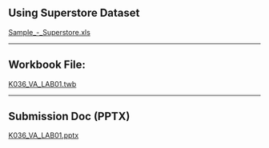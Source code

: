 
## Using Superstore Dataset


[Sample_-_Superstore.xls](https://prod-files-secure.s3.us-west-2.amazonaws.com/cb8bfd8d-d68b-81fa-ac15-000328a0aab4/153eb57e-9a20-4c4f-be8c-2ea224ba5b5a/Sample_-_Superstore.xls?X-Amz-Algorithm=AWS4-HMAC-SHA256&X-Amz-Content-Sha256=UNSIGNED-PAYLOAD&X-Amz-Credential=ASIAZI2LB466X4B36V7U%2F20250815%2Fus-west-2%2Fs3%2Faws4_request&X-Amz-Date=20250815T064756Z&X-Amz-Expires=3600&X-Amz-Security-Token=IQoJb3JpZ2luX2VjEA8aCXVzLXdlc3QtMiJHMEUCIQDb9JwuLek4ZanIb2tVy084utxkt6P0vaPnR3f%2FdU030wIgOjBIX4H84Xgl9lEz6AzfZVQxDkTkI0r2MaRLXUZFCFUq%2FwMIVxAAGgw2Mzc0MjMxODM4MDUiDJ%2Fa1T3IDDLAagwdrircA6IDym4M3dGRRhkuXklhYjWzJrUwi2%2FhmzJsFRixQ7H%2Bhf%2BHGrOq42xUdysa0MaHMddWngcXERRmGSomQ1lw1A1uyjQp5o0XebfplIUs2HJ%2FuPZ4KpuR9idpBFMzuYNx%2FZZ3YGEFOAE3e%2FOna5Im%2BaOmbGuDR5L03yKHvAdSAoCw2TvHWWYs5MPJ7W5Ail2YFTdkkj%2FK4tkBlrGvqyy8D27oVobDx8znRe0i7TNkGbS%2F%2BPNP9LlE266%2FsgcgKctNDh8bVxdiCt8wJxPp1Bb0Rb4tjkURJoo7U43Z2pMIT0Pddq5CaPVyD0%2Ft1Qc69ltLrIrxtNOCYO299szkAVVT1be9f%2FAmDUinLnofp8zi8ChNiSha3XnjarJxj%2F7gjNP4KoT%2FSdeimtkBX%2B023txhHfNrgrqjdk2WHSdcfx4T%2BKFpiaPk71amtck7hafwmvGX6yoNNMMwqckTChkSIMZk1nIa8PUFTFhZm%2FuEKfHQVT5DSgCD0UriEuFhG5nECw8WAm4jsL9HGPXDs5EMZveCcUHKxzDAiN%2BIdr0W55DSF5h8d4bpfErGHFG%2BFY%2Fqzlx3MwrMOTF%2FSfttUdEOgicLP%2BMMDpMXg5T8ie0qsHdpRu0gIDjmNip14ZX9TYzNMOSi%2B8QGOqUBUNu6GKipxgJb6WR6AIgZFZNY7f0S9IgoCzabFFnhO9ClBwDomIndS5x6fnTTxYJT9A8TeXbDOA7a4WlgyHz31xDzkcpbBQ9%2Bp149wxnUb%2BfQzORmdgzlQm6tXKa7errg7ghVZnrIQTnUXLc2g%2Fo%2Fa5igiuxnU%2FU%2F%2F2quLhTPTpPkpK5XLWu6aVGizoMjtrUg5Ywd76Ostgz4YwBuZqNj7FDwAIP1&X-Amz-Signature=34a970c6570a1c5a103954538bf672e494e1af4ac9fe6b6d81a9e62c1d999b66&X-Amz-SignedHeaders=host&x-amz-checksum-mode=ENABLED&x-id=GetObject)


---


## Workbook File:


[K036_VA_LAB01.twb](https://prod-files-secure.s3.us-west-2.amazonaws.com/cb8bfd8d-d68b-81fa-ac15-000328a0aab4/108328bb-9661-429a-a8f2-f7ea9e5a1c33/K036_VA_LAB01.twb?X-Amz-Algorithm=AWS4-HMAC-SHA256&X-Amz-Content-Sha256=UNSIGNED-PAYLOAD&X-Amz-Credential=ASIAZI2LB466X4B36V7U%2F20250815%2Fus-west-2%2Fs3%2Faws4_request&X-Amz-Date=20250815T064756Z&X-Amz-Expires=3600&X-Amz-Security-Token=IQoJb3JpZ2luX2VjEA8aCXVzLXdlc3QtMiJHMEUCIQDb9JwuLek4ZanIb2tVy084utxkt6P0vaPnR3f%2FdU030wIgOjBIX4H84Xgl9lEz6AzfZVQxDkTkI0r2MaRLXUZFCFUq%2FwMIVxAAGgw2Mzc0MjMxODM4MDUiDJ%2Fa1T3IDDLAagwdrircA6IDym4M3dGRRhkuXklhYjWzJrUwi2%2FhmzJsFRixQ7H%2Bhf%2BHGrOq42xUdysa0MaHMddWngcXERRmGSomQ1lw1A1uyjQp5o0XebfplIUs2HJ%2FuPZ4KpuR9idpBFMzuYNx%2FZZ3YGEFOAE3e%2FOna5Im%2BaOmbGuDR5L03yKHvAdSAoCw2TvHWWYs5MPJ7W5Ail2YFTdkkj%2FK4tkBlrGvqyy8D27oVobDx8znRe0i7TNkGbS%2F%2BPNP9LlE266%2FsgcgKctNDh8bVxdiCt8wJxPp1Bb0Rb4tjkURJoo7U43Z2pMIT0Pddq5CaPVyD0%2Ft1Qc69ltLrIrxtNOCYO299szkAVVT1be9f%2FAmDUinLnofp8zi8ChNiSha3XnjarJxj%2F7gjNP4KoT%2FSdeimtkBX%2B023txhHfNrgrqjdk2WHSdcfx4T%2BKFpiaPk71amtck7hafwmvGX6yoNNMMwqckTChkSIMZk1nIa8PUFTFhZm%2FuEKfHQVT5DSgCD0UriEuFhG5nECw8WAm4jsL9HGPXDs5EMZveCcUHKxzDAiN%2BIdr0W55DSF5h8d4bpfErGHFG%2BFY%2Fqzlx3MwrMOTF%2FSfttUdEOgicLP%2BMMDpMXg5T8ie0qsHdpRu0gIDjmNip14ZX9TYzNMOSi%2B8QGOqUBUNu6GKipxgJb6WR6AIgZFZNY7f0S9IgoCzabFFnhO9ClBwDomIndS5x6fnTTxYJT9A8TeXbDOA7a4WlgyHz31xDzkcpbBQ9%2Bp149wxnUb%2BfQzORmdgzlQm6tXKa7errg7ghVZnrIQTnUXLc2g%2Fo%2Fa5igiuxnU%2FU%2F%2F2quLhTPTpPkpK5XLWu6aVGizoMjtrUg5Ywd76Ostgz4YwBuZqNj7FDwAIP1&X-Amz-Signature=ac81177d691b8ba7381c1e3065084a1b4892d663420fc7c435f17d544e15ef19&X-Amz-SignedHeaders=host&x-amz-checksum-mode=ENABLED&x-id=GetObject)


---


## Submission Doc (PPTX)


[K036_VA_LAB01.pptx](https://prod-files-secure.s3.us-west-2.amazonaws.com/cb8bfd8d-d68b-81fa-ac15-000328a0aab4/dfa3b544-3544-46da-b63f-077cf6681f6c/K036_VA_LAB01.pptx?X-Amz-Algorithm=AWS4-HMAC-SHA256&X-Amz-Content-Sha256=UNSIGNED-PAYLOAD&X-Amz-Credential=ASIAZI2LB466X4B36V7U%2F20250815%2Fus-west-2%2Fs3%2Faws4_request&X-Amz-Date=20250815T064756Z&X-Amz-Expires=3600&X-Amz-Security-Token=IQoJb3JpZ2luX2VjEA8aCXVzLXdlc3QtMiJHMEUCIQDb9JwuLek4ZanIb2tVy084utxkt6P0vaPnR3f%2FdU030wIgOjBIX4H84Xgl9lEz6AzfZVQxDkTkI0r2MaRLXUZFCFUq%2FwMIVxAAGgw2Mzc0MjMxODM4MDUiDJ%2Fa1T3IDDLAagwdrircA6IDym4M3dGRRhkuXklhYjWzJrUwi2%2FhmzJsFRixQ7H%2Bhf%2BHGrOq42xUdysa0MaHMddWngcXERRmGSomQ1lw1A1uyjQp5o0XebfplIUs2HJ%2FuPZ4KpuR9idpBFMzuYNx%2FZZ3YGEFOAE3e%2FOna5Im%2BaOmbGuDR5L03yKHvAdSAoCw2TvHWWYs5MPJ7W5Ail2YFTdkkj%2FK4tkBlrGvqyy8D27oVobDx8znRe0i7TNkGbS%2F%2BPNP9LlE266%2FsgcgKctNDh8bVxdiCt8wJxPp1Bb0Rb4tjkURJoo7U43Z2pMIT0Pddq5CaPVyD0%2Ft1Qc69ltLrIrxtNOCYO299szkAVVT1be9f%2FAmDUinLnofp8zi8ChNiSha3XnjarJxj%2F7gjNP4KoT%2FSdeimtkBX%2B023txhHfNrgrqjdk2WHSdcfx4T%2BKFpiaPk71amtck7hafwmvGX6yoNNMMwqckTChkSIMZk1nIa8PUFTFhZm%2FuEKfHQVT5DSgCD0UriEuFhG5nECw8WAm4jsL9HGPXDs5EMZveCcUHKxzDAiN%2BIdr0W55DSF5h8d4bpfErGHFG%2BFY%2Fqzlx3MwrMOTF%2FSfttUdEOgicLP%2BMMDpMXg5T8ie0qsHdpRu0gIDjmNip14ZX9TYzNMOSi%2B8QGOqUBUNu6GKipxgJb6WR6AIgZFZNY7f0S9IgoCzabFFnhO9ClBwDomIndS5x6fnTTxYJT9A8TeXbDOA7a4WlgyHz31xDzkcpbBQ9%2Bp149wxnUb%2BfQzORmdgzlQm6tXKa7errg7ghVZnrIQTnUXLc2g%2Fo%2Fa5igiuxnU%2FU%2F%2F2quLhTPTpPkpK5XLWu6aVGizoMjtrUg5Ywd76Ostgz4YwBuZqNj7FDwAIP1&X-Amz-Signature=c26c89c157d5bbab0062eecb8191b944a43d4b92e3252ea69ed20c3b5e3afd94&X-Amz-SignedHeaders=host&x-amz-checksum-mode=ENABLED&x-id=GetObject)

